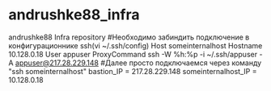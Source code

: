 # andrushke88_infra
andrushke88 Infra repository
#Необходимо забиндить подключение в конфигурационнике ssh(vi ~/.ssh/config)
Host someinternalhost
Hostname 10.128.0.18
User appuser
ProxyCommand ssh -W %h:%p -i ~/.ssh/appuser -A appuser@217.28.229.148
#Далее просто подключаемся через команду "ssh someinternalhost"
bastion_IP = 217.28.229.148
someinternalhost_IP = 10.128.0.18
